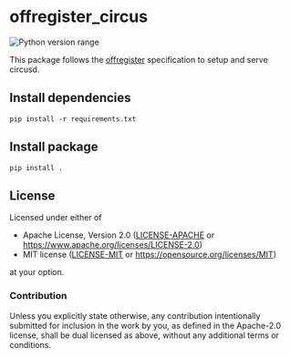 offregister_circus
===============
![Python version range](https://img.shields.io/badge/python-2.7%E2%80%933.6+-blue.svg)

This package follows the [offregister](https://github.com/offscale/offregister) specification to setup and serve circusd.

## Install dependencies

    pip install -r requirements.txt

## Install package

    pip install .

## License

Licensed under either of

- Apache License, Version 2.0 ([LICENSE-APACHE](LICENSE-APACHE) or <https://www.apache.org/licenses/LICENSE-2.0>)
- MIT license ([LICENSE-MIT](LICENSE-MIT) or <https://opensource.org/licenses/MIT>)

at your option.

### Contribution

Unless you explicitly state otherwise, any contribution intentionally submitted
for inclusion in the work by you, as defined in the Apache-2.0 license, shall be
dual licensed as above, without any additional terms or conditions.
